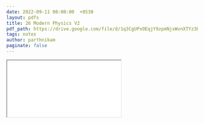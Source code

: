 ```yaml
---
date: 2022-09-11 00:00:00  +0530
layout: pdfs
title: 26 Modern Physics V2
pdf_path: https://drive.google.com/file/d/1q3CgUPxOEqjY9zpmNjxWvnXTYz3PMBxP/preview?usp=sharing
tags: notes
author: parthnikam
paginate: false
---
```


<iframe class="embed-pdf" src="{{ page.pdf_path }}#toolbar=0" seamless="seamless" scrolling="no" style="overflow:hidden"></iframe>

